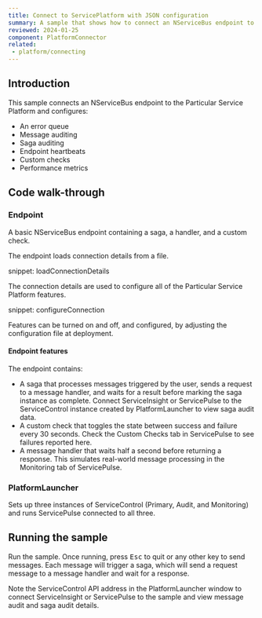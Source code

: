 ```yaml
---
title: Connect to ServicePlatform with JSON configuration
summary: A sample that shows how to connect an NServiceBus endpoint to the Particular Service Platform using the JSON schema
reviewed: 2024-01-25
component: PlatformConnector
related:
 - platform/connecting
---
```


## Introduction

This sample connects an NServiceBus endpoint to the Particular Service Platform and configures:

- An error queue
- Message auditing
- Saga auditing
- Endpoint heartbeats
- Custom checks
- Performance metrics

## Code walk-through

### Endpoint

A basic NServiceBus endpoint containing a saga, a handler, and a custom check.

The endpoint loads connection details from a file.

snippet: loadConnectionDetails

The connection details are used to configure all of the Particular Service Platform features.

snippet: configureConnection

Features can be turned on and off, and configured, by adjusting the configuration file at deployment.

#### Endpoint features

The endpoint contains:

- A saga that processes messages triggered by the user, sends a request to a message handler, and waits for a result before marking the saga instance as complete. Connect ServiceInsight or ServicePulse to the ServiceControl instance created by PlatformLauncher to view saga audit data.
- A custom check that toggles the state between success and failure every 30 seconds. Check the Custom Checks tab in ServicePulse to see failures reported here.
- A message handler that waits half a second before returning a response. This simulates real-world message processing in the Monitoring tab of ServicePulse.

### PlatformLauncher

Sets up three instances of ServiceControl (Primary, Audit, and Monitoring) and runs ServicePulse connected to all three.

## Running the sample

Run the sample. Once running, press <kbd>Esc</kbd> to quit or any other key to send messages. Each message will trigger a saga, which will send a request message to a message handler and wait for a response.

Note the ServiceControl API address in the PlatformLauncher window to connect ServiceInsight or ServicePulse to the sample and view message audit and saga audit details.
